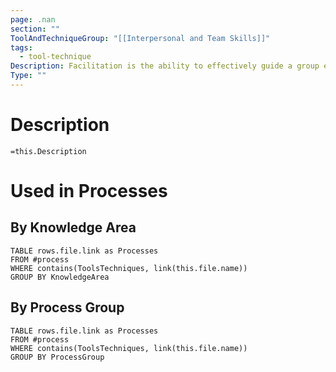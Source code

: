 ```yaml
---
page: .nan
section: ""
ToolAndTechniqueGroup: "[[Interpersonal and Team Skills]]"
tags:
  - tool-technique
Description: Facilitation is the ability to effectively guide a group event to a successful decision, solution, or conclusion. A facilitator ensures that there is effective participation, that participants achieve a mutual understanding, that all contributions are considered, that conclusions or results have full buy-in according to the decision process established for the project, and that the actions and agreements achieved are appropriately dealt with afterward.
Type: ""
---
```

# Description
`=this.Description`
# Used in Processes
## By Knowledge Area
```dataview
TABLE rows.file.link as Processes
FROM #process 
WHERE contains(ToolsTechniques, link(this.file.name))
GROUP BY KnowledgeArea
```
## By Process Group
```dataview
TABLE rows.file.link as Processes
FROM #process 
WHERE contains(ToolsTechniques, link(this.file.name))
GROUP BY ProcessGroup
```

